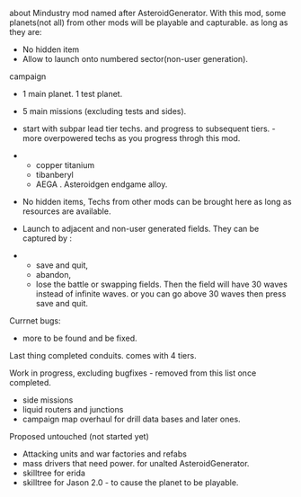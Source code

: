 
about
Mindustry mod named after AsteroidGenerator. 
With this mod, some planets(not all) from other mods will be playable and capturable. as long as they are:
- No hidden item
- Allow to launch onto numbered sector(non-user generation).

campaign
- 1 main planet. 1 test planet. 
- 5 main missions (excluding tests and sides). 
- start with subpar lead tier techs.  and progress to subsequent tiers. - more overpowered techs as you progress throgh this mod.
- - copper titanium 
  - tibanberyl
  - AEGA . Asteroidgen endgame alloy. 

- No hidden items, Techs from other mods can be brought here as long as resources are available.
- Launch to adjacent and non-user generated fields. They can be captured by :
- - save and quit,
  - abandon,
  - lose the battle or swapping fields.
  Then the field will have 30 waves instead of infinite waves.
  or you can go above 30 waves then press save and quit.

Currnet bugs: 
- more to be found and be fixed. 

Last thing completed
conduits. comes with 4 tiers. 

Work in progress, excluding bugfixes - removed from this list once completed. 
- side missions
- liquid routers and junctions
- campaign map overhaul for drill data bases and later ones. 

Proposed untouched (not started yet)
- Attacking units and war factories and refabs
- mass drivers that need power. for unalted AsteroidGenerator. 
- skilltree for erida 
- skilltree for Jason 2.0 - to cause the planet to be playable. 
